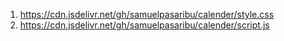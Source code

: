 <ol>
<li><a href="https://cdn.jsdelivr.net/gh/samuelpasaribu/calender/style.css">https://cdn.jsdelivr.net/gh/samuelpasaribu/calender/style.css</a></li>
<li><a href="https://cdn.jsdelivr.net/gh/samuelpasaribu/calender/script.js">https://cdn.jsdelivr.net/gh/samuelpasaribu/calender/script.js</a></li>
</ol>
